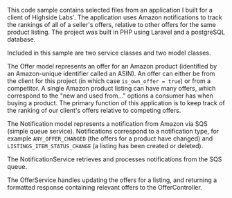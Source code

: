 This code sample contains selected files from an application I built for a client of Highside Labs'. The application uses Amazon notifications to track the rankings of all of a seller's offers, relative to other offers for the same product listing. The project was built in PHP using Laravel and a postgreSQL database.

Included in this sample are two service classes and two model classes.

The Offer model represents an offer for an Amazon product (identified by an Amazon-unique identifier called an ASIN). An offer can either be from the client for this project (in which case `is_own_offer = true`) or from a competitor. A single Amazon product listing can have many offers, which correspond to the "new and used from..." options a consumer has when buying a product. The primary function of this application is to keep track of the ranking of our client's offers relative to competing offers.

The Notification model represents a notification from Amazon via SQS (simple queue service). Notifications correspond to a notification type, for example `ANY_OFFER_CHANGED` (the offers for a product have changed) and `LISTINGS_ITEM_STATUS_CHANGE` (a listing has been created or deleted).

The NotificationService retrieves and processes notifications from the SQS queue.

The OfferService handles updating the offers for a listing, and returning a formatted response containing relevant offers to the OfferController.